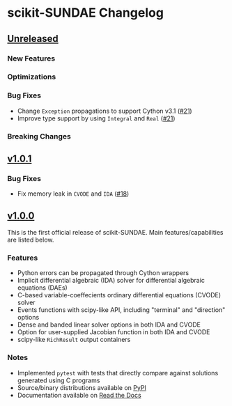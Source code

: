 # scikit-SUNDAE Changelog

## [Unreleased](https://github.com/NREL/scikit-sundae/)

### New Features

### Optimizations

### Bug Fixes
- Change `Exception` propagations to support Cython v3.1 ([#21](https://github.com/NREL/scikit-sundae/pull/21))
- Improve type support by using `Integral` and `Real` ([#21](https://github.com/NREL/scikit-sundae/pull/21))

### Breaking Changes

## [v1.0.1](https://github.com/NREL/scikit-sundae/tree/v1.0.1)

### Bug Fixes
- Fix memory leak in `CVODE` and `IDA` ([#18](https://github.com/NREL/scikit-sundae/pull/18))

## [v1.0.0](https://github.com/NREL/scikit-sundae/tree/v1.0.0)
This is the first official release of scikit-SUNDAE. Main features/capabilities are listed below.

### Features
- Python errors can be propagated through Cython wrappers
- Implicit differential algebraic (IDA) solver for differential algebraic equations (DAEs)
- C-based variable-coeffecients ordinary differential equations (CVODE) solver
- Events functions with scipy-like API, including "terminal" and "direction" options
- Dense and banded linear solver options in both IDA and CVODE
- Option for user-supplied Jacobian function in both IDA and CVODE
- scipy-like `RichResult` output containers

### Notes
- Implemented `pytest` with tests that directly compare against solutions generated using C programs
- Source/binary distributions available on [PyPI](https://pypi.org/project/scikit-sundae)
- Documentation available on [Read the Docs](https://scikit-sundae.readthedocs.io/)
